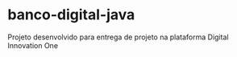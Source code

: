 # banco-digital-java
Projeto desenvolvido para entrega de projeto na plataforma Digital Innovation One

